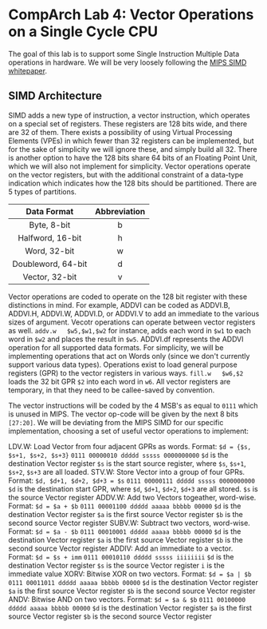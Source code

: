 # CompArch Lab 4: Vector Operations on a Single Cycle CPU

The goal of this lab is to support some Single Instruction Multiple Data operations in hardware. We will be very loosely following the [MIPS SIMD whitepaper](https://s3-eu-west-1.amazonaws.com/downloads-mips/documents/MD00926-2B-MSA-WHT-01.03.pdf). 

## SIMD Architecture ##

SIMD adds a new type of instruction, a vector instruction, which operates on a special set of registers. These registers are 128 bits wide, and there are 32 of them. There exists a possibility of using Virtual Processing Elements (VPEs) in which fewer than 32 registers can be implemented, but for the sake of simplicity we will ignore these, and simply build all 32. There is another option to have the 128 bits share 64 bits of an Floating Point Unit, which we will also not implement for simplicity. Vector operations operate on the vector registers, but with the additional constraint of a data-type indication which indicates how the 128 bits should be partitioned. There are 5 types of partitions. 

| Data Format        | Abbreviation  |
| :----------------: |:-------------:|
| Byte, 8-bit        | b             |
| Halfword, 16-bit   | h             |
| Word, 32-bit       | w             |
| Doubleword, 64-bit | d             |
| Vector, 32-bit     | v             |

Vector operations are coded to operate on the 128 bit register with these distinctions in mind. For example, ADDVI can be coded as ADDVI.B, ADDVI.H, ADDVI.W, ADDVI.D, or ADDVI.V to add an immediate to the various sizes of argument. Vecotr operations can operate between vector registers as well. `addv.w   $w5,$w1,$w2` for instance, adds each word in `$w1` to each word in `$w2` and places the result in `$w5`. ADDVI.df represents the ADDVI operation for all supported data formats. For simplicity, we will be implementing operations that act on Words only (since we don't currently support various data types). Operations exist to load general purpose registers (GPR) to the vector registers in various ways. `fill.w   $w6,$2` loads the 32 bit GPR `$2` into each word in `w6`. All vector registers are temporary, in that they need to be callee-saved by convention. 

The vector instructions will be coded by the 4 MSB's as equal to `0111` which is unused in MIPS. The vector op-code will be given by the next 8 bits `[27:20]`. We will be deviating from the MIPS SIMD for our specific implementation, choosing a set of useful vector operations to implement:

LDV.W: Load Vector from four adjacent GPRs as words.
    Format: `$d = {$s, $s+1, $s+2, $s+3}`
    `0111 00000010 ddddd sssss 0000000000`
    `$d` is the destination Vector register
    `$s` is the start source register, where `$s`, `$s+1`, `$s+2`, `$s+3` are all loaded.
STV.W: Store Vector into a group of four GPRs.
    Format: `$d, $d+1, $d+2, $d+3 = $s`
    `0111 00000111 ddddd sssss 0000000000`
    `$d` is the destination start GPR, where `$d`, `$d+1`, `$d+2`, `$d+3` are all stored.
    `$s` is the source Vector register
ADDV.W: Add two Vectors togeather, word-wise.
    Format: `$d = $a + $b`
    `0111 00001100 ddddd aaaaa bbbbb 00000`
    `$d` is the destination Vector register
    `$a` is the first source Vector register
    `$b` is the second source Vector register
SUBV.W: Subtract two vectors, word-wise.
    Format: `$d = $a - $b`
    `0111 00010001 ddddd aaaaa bbbbb 00000`
    `$d` is the destination Vector register
    `$a` is the first source Vector register
    `$b` is the second source Vector register
ADDIV: Add an immediate to a vector.
    Format: `$d = $s + imm`
    `0111 00010110 ddddd sssss iiiiiiii`
    `$d` is the destination Vector register
    `$s` is the source Vector register
    `i` is the immediate value
XORV: Bitwise XOR on two vectors.
    Format: `$d = $a | $b`
    `0111 00011011 ddddd aaaaa bbbbb 00000`
    `$d` is the destination Vector register
    `$a` is the first source Vector register
    `$b` is the second source Vector register
ANDV: Bitwise AND on two vectors.
    Format: `$d = $a & $b`
    `0111 00100000 ddddd aaaaa bbbbb 00000`
    `$d` is the destination Vector register
    `$a` is the first source Vector register
    `$b` is the second source Vector register



